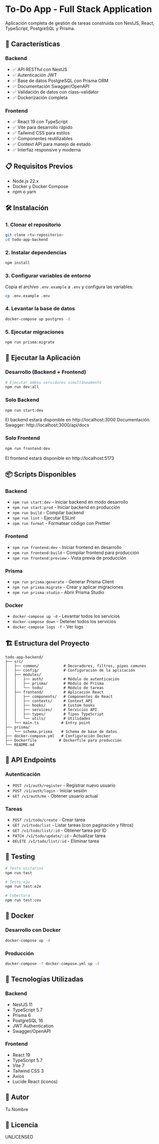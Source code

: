# To-Do App - Full Stack Application

Aplicación completa de gestión de tareas construida con NestJS, React, TypeScript, PostgreSQL y Prisma.

## 🚀 Características

### Backend
- ✅ API RESTful con NestJS
- ✅ Autenticación JWT
- ✅ Base de datos PostgreSQL con Prisma ORM
- ✅ Documentación Swagger/OpenAPI
- ✅ Validación de datos con class-validator
- ✅ Dockerización completa

### Frontend
- ✅ React 19 con TypeScript
- ✅ Vite para desarrollo rápido
- ✅ Tailwind CSS para estilos
- ✅ Componentes reutilizables
- ✅ Context API para manejo de estado
- ✅ Interfaz responsive y moderna

## 📋 Requisitos Previos

- Node.js 22.x
- Docker y Docker Compose
- npm o yarn

## 🛠️ Instalación

### 1. Clonar el repositorio
```bash
git clone <tu-repositorio>
cd todo-app-backend
```

### 2. Instalar dependencias
```bash
npm install
```

### 3. Configurar variables de entorno

Copia el archivo `.env.example` a `.env` y configura las variables:
```bash
cp .env.example .env
```

### 4. Levantar la base de datos
```bash
docker-compose up postgres -d
```

### 5. Ejecutar migraciones
```bash
npm run prisma:migrate
```

## 🚦 Ejecutar la Aplicación

### Desarrollo (Backend + Frontend)
```bash
# Ejecutar ambos servidores simultáneamente
npm run dev:all
```

### Solo Backend
```bash
npm run start:dev
```

El backend estará disponible en http://localhost:3000
Documentación Swagger: http://localhost:3000/api/docs

### Solo Frontend
```bash
npm run frontend:dev
```

El frontend estará disponible en http://localhost:5173

## 📦 Scripts Disponibles

### Backend
- `npm run start:dev` - Iniciar backend en modo desarrollo
- `npm run start:prod` - Iniciar backend en producción
- `npm run build` - Compilar backend
- `npm run lint` - Ejecutar ESLint
- `npm run format` - Formatear código con Prettier

### Frontend
- `npm run frontend:dev` - Iniciar frontend en desarrollo
- `npm run frontend:build` - Compilar frontend para producción
- `npm run frontend:preview` - Vista previa de producción

### Prisma
- `npm run prisma:generate` - Generar Prisma Client
- `npm run prisma:migrate` - Crear y aplicar migraciones
- `npm run prisma:studio` - Abrir Prisma Studio

### Docker
- `docker-compose up -d` - Levantar todos los servicios
- `docker-compose down` - Detener todos los servicios
- `docker-compose logs -f` - Ver logs

## 🏗️ Estructura del Proyecto
```
todo-app-backend/
├── src/
│   ├── common/           # Decoradores, filtros, pipes comunes
│   ├── config/           # Configuración de la aplicación
│   ├── modules/
│   │   ├── auth/         # Módulo de autenticación
│   │   ├── prisma/       # Módulo de Prisma
│   │   └── todo/         # Módulo de tareas
│   ├── frontend/         # Aplicación React
│   │   ├── components/   # Componentes de React
│   │   ├── contexts/     # Context API
│   │   ├── hooks/        # Custom hooks
│   │   ├── services/     # Servicios API
│   │   ├── types/        # Tipos TypeScript
│   │   └── utils/        # Utilidades
│   └── main.ts          # Entry point
├── prisma/
│   └── schema.prisma    # Schema de base de datos
├── docker-compose.yml   # Configuración Docker
├── Dockerfile          # Dockerfile para producción
└── README.md
```

## 🔐 API Endpoints

### Autenticación
- `POST /v1/auth/register` - Registrar nuevo usuario
- `POST /v1/auth/login` - Iniciar sesión
- `GET /v1/auth/me` - Obtener usuario actual

### Tareas
- `POST /v1/todo/create` - Crear tarea
- `GET /v1/todo/list` - Listar tareas (con paginación y filtros)
- `GET /v1/todo/list/:id` - Obtener tarea por ID
- `PATCH /v1/todo/update/:id` - Actualizar tarea
- `DELETE /v1/todo/list/:id` - Eliminar tarea

## 🧪 Testing
```bash
# Tests unitarios
npm run test

# Tests e2e
npm run test:e2e

# Cobertura
npm run test:cov
```

## 🐳 Docker

### Desarrollo con Docker
```bash
docker-compose up -d
```

### Producción
```bash
docker-compose -f docker-compose.yml up -d
```

## 📝 Tecnologías Utilizadas

### Backend
- NestJS 11
- TypeScript 5.7
- Prisma 6
- PostgreSQL 16
- JWT Authentication
- Swagger/OpenAPI

### Frontend
- React 19
- TypeScript 5.7
- Vite 7
- Tailwind CSS 3
- Axios
- Lucide React (iconos)

## 👤 Autor

Tu Nombre

## 📄 Licencia

UNLICENSED